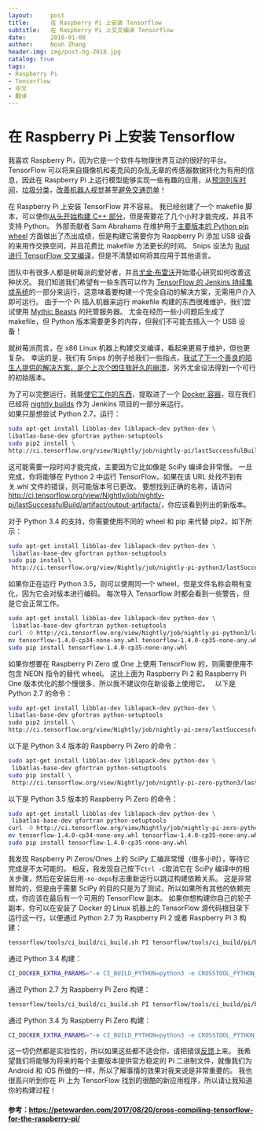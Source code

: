 ```yaml
---
layout:     post
title:      在 Raspberry Pi 上安装 Tensorflow
subtitle:   在 Raspberry Pi 上交叉编译 Tensorflow
date:       2018-01-08
author:     Noah Zhang
header-img: img/post-bg-2018.jpg
catalog: true
tags:
- Raspberry Pi
- Tensorflow
- 中文
- 翻译
---
```

# 在 Raspberry Pi 上安装 Tensorflow
我喜欢 Raspberry Pi，因为它是一个软件与物理世界互动的很好的平台。 TensorFlow 可以将来自摄像机和麦克风的杂乱无章的传感器数据转化为有用的信息，因此在 Raspberry Pi 上运行模型能够实现一些有趣的应用，从[预测列车时间](https://svds.com/tensorflow-image-recognition-raspberry-pi/)，[垃圾分类](https://techcrunch.com/2016/09/13/auto-trash-sorts-garbage-automatically-at-the-techcrunch-disrupt-hackathon/)，[改善机器人视觉](https://www.oreilly.com/learning/how-to-build-a-robot-that-sees-with-100-and-tensorflow)甚至[避免交通罚单](https://techcrunch.com/2016/09/11/not-today-satan/)！  
  
在 Raspberry Pi 上安装 TensorFlow 并不容易。 我已经创建了一个 makefile 脚本，可以使你[从头开始构建 C++ 部分](https://github.com/tensorflow/tensorflow/tree/master/tensorflow/contrib/makefile#raspberry-pi)，但是需要花了几个小时才能完成，并且不支持 Python。 外部贡献者 Sam Abrahams 在维护用于[主要版本的 Python pip wheel](https://github.com/samjabrahams/tensorflow-on-raspberry-pi) 方面做出了杰出成绩，但是构建它需要你为 Raspberry Pi 添加 USB 设备的来用作交换空间，并且花费比 makefile 方法更长的时间。 Snips 设法为 [Rust 进行 TensorFlow 交叉编译](https://medium.com/snips-ai/how-we-made-tensorflow-run-on-a-raspberry-pi-using-rust-7478f7a31329)，但是不清楚如何将其应用于其他语言。  
  
团队中有很多人都是树莓派的爱好者，并且[尤金·布雷沃](https://ebrevdo.github.io/)开始潜心研究如何改善这种状况。 我们知道我们希望有一些东西可以作为 [TensorFlow 的 Jenkins 持续集成系统](https://ci.tensorflow.org/)的一部分来运行，这意味着要构建一个完全自动的解决方案，无需用户介入即可运行。 由于一个 Pi 插入机器来运行 makefile 构建的东西很难维护，我们尝试使用 [Mythic Beasts](https://www.mythic-beasts.com/) 的托管服务器。 尤金在经历一些小问题后生成了 makefile，但 Python 版本需要更多的内存，但我们不可能去插入一个 USB 设备！  
  
就树莓派而言，在 x86 Linux 机器上构建交叉编译，看起来更易于维护，但也更复杂。 幸运的是，我们有 Snips 的例子给我们一些指点，[我试了下一个善良的陌生人提供的解决方案，是个上次个困住我好久的崩溃](https://raspberrypi.stackexchange.com/questions/48225/whats-causing-these-crashes-after-cross-compiling)，另外尤金设法得到一个可行的初始版本。  
  
为了可以完整运行，我能[使它工作的东西](https://github.com/tensorflow/tensorflow/blob/master/tensorflow/tools/ci_build/pi/build_raspberry_pi.sh)，提取进了一个 [Docker 容器](https://github.com/tensorflow/tensorflow/blob/master/tensorflow/tools/ci_build/Dockerfile.pi)，现在我们已经将 [nightly builds](http://ci.tensorflow.org/view/Nightly/job/nightly-pi/) 作为 Jenkins 项目的一部分来运行。  
如果只是想尝试 Python 2.7，运行：  
```sh
sudo apt-get install libblas-dev liblapack-dev python-dev \
libatlas-base-dev gfortran python-setuptools
sudo ​pip2 install \
http://ci.tensorflow.org/view/Nightly/job/nightly-pi/lastSuccessfulBuild/artifact/output-artifacts/tensorflow-1.4.0-cp27-none-any.whl
```
这可能需要一段时间才能完成，主要因为它比如像是 SciPy 编译会非常慢。 一旦完成，你将能够在 Python 2 中运行 TensorFlow。如果在该 URL 处找不到有关.whl 文件的错误，则可能版本号已更改。 要想找到正确的名称，请访问<http://ci.tensorflow.org/view/Nightly/job/nightly-pi/lastSuccessfulBuild/artifact/output-artifacts/>，你应该看到列出的新版本。   
  
对于 Python 3.4 的支持，你需要使用不同的 wheel 和 pip 来代替 pip2，如下所示：
```sh
sudo apt-get install libblas-dev liblapack-dev python-dev \
 libatlas-base-dev gfortran python-setuptools
sudo ​pip install \
 http://ci.tensorflow.org/view/Nightly/job/nightly-pi-python3/lastSuccessfulBuild/artifact/output-artifacts/tensorflow-1.4.0-cp34-none-any.whl
```

如果你正在运行 Python 3.5，则可以使用同一个 wheel，但是文件名称会稍有变化，因为它会对版本进行编码。 每次导入 Tensorflow 时都会看到一些警告，但是它会正常工作。
```sh
sudo apt-get install libblas-dev liblapack-dev python-dev \
 libatlas-base-dev gfortran python-setuptools
curl -O http://ci.tensorflow.org/view/Nightly/job/nightly-pi-python3/lastSuccessfulBuild/artifact/output-artifacts/tensorflow-1.4.0-cp34-none-any.whl
mv tensorflow-1.4.0-cp34-none-any.whl tensorflow-1.4.0-cp35-none-any.whl
sudo ​pip install tensorflow-1.4.0-cp35-none-any.whl
```

如果你想要在 Raspberry Pi Zero 或 One 上使用 TensorFlow 的，则需要使用不包含 NEON 指令的替代 wheel。 这比上面为 Raspberry Pi 2 和 Raspberry Pi One 版本优化的那个慢很多，所以我不建议你在新设备上使用它。   
以下是 Python 2.7 的命令：
```sh
sudo apt-get install libblas-dev liblapack-dev python-dev \
libatlas-base-dev gfortran python-setuptools
​sudo pip2 install \
http://ci.tensorflow.org/view/Nightly/job/nightly-pi-zero/lastSuccessfulBuild/artifact/output-artifacts/tensorflow-1.4.0rc1-cp27-none-any.whl
```

以下是 Python 3.4 版本的 Raspberry Pi Zero 的命令：
```sh
sudo apt-get install libblas-dev liblapack-dev python-dev \
 libatlas-base-dev gfortran python-setuptools 
sudo ​pip install \
 http://ci.tensorflow.org/view/Nightly/job/nightly-pi-zero-python3/lastSuccessfulBuild/artifact/output-artifacts/tensorflow-1.4.0-cp34-none-any.whl

```

以下是 Python 3.5 版本的 Raspberry Pi Zero 的命令：
```sh
sudo apt-get install libblas-dev liblapack-dev python-dev \
 libatlas-base-dev gfortran python-setuptools
curl -O http://ci.tensorflow.org/view/Nightly/job/nightly-pi-zero-python3/lastSuccessfulBuild/artifact/output-artifacts/tensorflow-1.4.0-cp34-none-any.whl
mv tensorflow-1.4.0-cp34-none-any.whl tensorflow-1.4.0-cp35-none-any.whl
sudo ​pip install tensorflow-1.4.0-cp35-none-any.whl
```

我发现 Raspberry Pi Zeros/Ones 上的 SciPy 汇编非常慢（很多小时），等待它完成是不太可能的。 相反，我发现自己按下```Ctrl -C```取消它在 SciPy 编译中的相关步骤，然后在安装后用```-no-deps```标志重新运行以跳过构建依赖关系。 这是非常冒险的，但是由于需要 SciPy 的目的只是为了测试，所以如果所有其他的依赖完成，你应该在最后有一个可用的 TensorFlow 副本。 如果你想构建你自己的轮子副本，你可以在安装了 Docker 的 Linux 机器上的 TensorFlow 源代码根目录下运行这一行，以便通过 Python 2.7 为 Raspberry Pi 2 或者 Raspberry Pi 3 构建：
```sh
tensorflow/tools/ci_build/ci_build.sh PI tensorflow/tools/ci_build/pi/build_raspberry_pi.sh
```

通过 Python 3.4 构建：
```sh
CI_DOCKER_EXTRA_PARAMS="-e CI_BUILD_PYTHON=python3 -e CROSSTOOL_PYTHON_INCLUDE_PATH=/usr/include/python3.4" tensorflow/tools/ci_build/ci_build.sh PI-PYTHON3 tensorflow/tools/ci_build/pi/build_raspberry_pi.sh
```

通过 Python 2.7 为 Raspberry Pi Zero 构建：
```sh
tensorflow/tools/ci_build/ci_build.sh PI tensorflow/tools/ci_build/pi/build_raspberry_pi.sh PI_ONE
```

通过 Python 3.4 为 Raspberry Pi Zero 构建：
```sh
CI_DOCKER_EXTRA_PARAMS="-e CI_BUILD_PYTHON=python3 -e CROSSTOOL_PYTHON_INCLUDE_PATH=/usr/include/python3.4" tensorflow/tools/ci_build/ci_build.sh PI-PYTHON3 tensorflow/tools/ci_build/pi/build_raspberry_pi.sh PI_ONE
```

这一切仍然都是实验性的，所以如果这些都不适合你，请把错误[反馈](https://github.com/tensorflow/tensorflow/issues)上来。 我希望我们将能够为将来的每个主要版本提供官方稳定的 Pi 二进制文件，就像我们为 Android 和 iOS 所做的一样，所以了解事情的效果对我来说是非常重要的。 我也很高兴听到你在 Pi 上为 TensorFlow 找到的很酷的新应用程序，所以请让我知道你的构建过程！  

#### 参考：<https://petewarden.com/2017/08/20/cross-compiling-tensorflow-for-the-raspberry-pi/>
